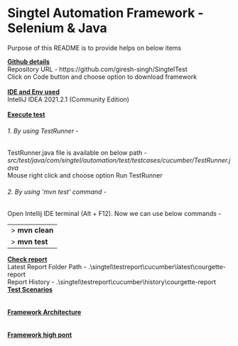 # Singtel Automation Framework - Selenium & Java 
<p>Purpose of this README is to provide helps on below items</p>
<b><u>Github details</u></b><br>
    Repository URL - https://github.com/giresh-singh/SingtelTest
        <br>Click on Code button and choose option to download framework</br>
<br><b><u>IDE and Env used</u></b><br> 
    IntelliJ IDEA 2021.2.1 (Community Edition)</br>
<br><b><u>Execute test</u></b></br>
    <h6>1. By using TestRunner - </h6> TestRunner.java file is available on below path - <i>src/test/java/com/singtel/automation/test/testcases/cucumber/TestRunner.java</i><br> Mouse right click and choose option Run TestRunner</br>
<h6>2. By using 'mvn test' command  - </h6> 
    Open Intellij IDE terminal (Alt + F12). Now we can use below commands -
<table><tr><td> ><strong> mvn clean</strong></td><tr><td>> <strong>mvn test</strong></td></tr></table>
<b><u>Check report</u></b><br>
    Latest Report Folder Path - .\singtel\testreport\cucumber\latest\courgette-report<br>
    Report History - .\singtel\testreport\cucumber\history\courgette-report
<br/><b><u>Test Scenarios</u></b><br></br>
<br/><b><u>Framework Architecture</u></b><br></br>
<br/><b><u>Framework high pont</u></b><br></br>